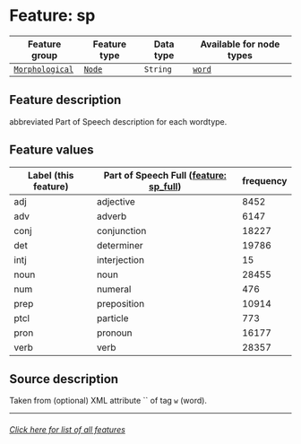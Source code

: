 # Feature: sp

Feature group | Feature type | Data type | Available for node types
---  | --- | --- | ---
[`Morphological`](featuresbygroup.md#morphological-features) | [`Node`](featuresbyfeaturetype.md#node-features) | `String` | [`word`](featuresbynodetype.md#word-nodes)

## Feature description
abbreviated Part of Speech description for each wordtype.

## Feature values 

Label (this feature) | Part of Speech Full ([feature: sp_full](sp_full.md#readme)) | frequency
--- | --- | ---
adj | adjective | 8452
adv | adverb | 6147
conj | conjunction | 18227
det | determiner | 19786
intj | interjection | 15
noun | noun | 28455
num | numeral | 476
prep | preposition | 10914
ptcl | particle | 773
pron | pronoun | 16177
verb | verb | 28357


## Source description

Taken from (optional) XML attribute `` of tag `w` (word).

---
###### [Click here for list of all features](home.md#readme)
